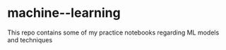 # machine--learning
This repo contains some of my practice notebooks regarding ML models and techniques

